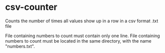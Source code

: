 # csv-counter
Counts the number of times all values show up in a row in a csv format .txt file

File containing numbers to count must contain only one line.
File containing numbers to count must be located in the same directory, with the name "numbers.txt".


